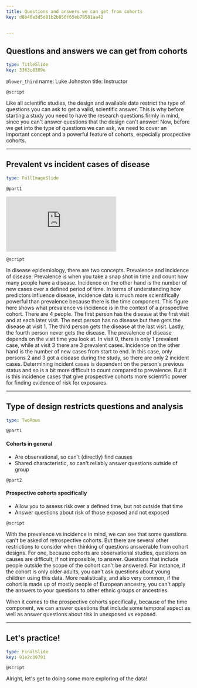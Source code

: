 ```yaml
---
title: Questions and answers we can get from cohorts
key: d8b40a3d5d81b2b050f65eb79581aa42


---
```

## Questions and answers we can get from cohorts

```yaml
type: TitleSlide
key: 3363c8389e
```

`@lower_third`
name: Luke Johnston
title: Instructor

`@script`

Like all scientific studies, the design and available data restrict the type of
questions you can ask to get a valid, scientific answer. This is why before 
starting a study you need to have the research questions firmly in mind, since
you can't answer questions that the design can't answer! Now, before we get into
the type of questions we can ask, we need to cover an important concept and 
a powerful feature of cohorts, especially prospective cohorts.

---
## Prevalent vs incident cases of disease

```yaml
type: FullImageSlide
```

`@part1`

![Prevalent vs incident cases](http://s3.amazonaws.com/assets.datacamp.com/production/repositories/2079/datasets/fe126eb806e6d583992fe4fc31fba638e416518f/plot-prevalence-incidence.pdf)

`@script`

In disease epidemiology, there are two concepts. Prevalence and incidence of 
disease. Prevalence is when you take a snap shot in time and count how many people
have a disease. Incidence on the other hand is the number of new cases over a 
defined period of time. In terms of understanding how predictors influence
disease, incidence data is much more scientifically powerful than prevalence 
because there is the time component. This figure here shows what prevalence vs
incidence is in the context of a prospective cohort. There are 4 people. The 
first person has the disease at the first visit and at each later visit. The next
person has no disease but then gets the disease at visit 1. The third person gets
the disease at the last visit. Lastly, the fourth person never gets the disease.
The prevalence of disease depends on the visit time you look at. In visit 0,
there is only 1 prevalent case, while at visit 3 there are 3 prevalent cases.
Incidence on the other hand is the number of new cases from start to end. In this
case, only persons 2 and 3 got a disease during the study, so there are only 2
incident cases. Determining incident cases is dependent on the person's previous
status and so is a bit more difficult to count compared to prevalence. But it is
this incidence cases that give prospective cohorts more scientific power for 
finding evidence of risk for exposures.

---
## Type of design restricts questions and analysis

```yaml
type: TwoRows
```

`@part1`

#### Cohorts in general

- Are observational, so can't (directly) find causes
- Shared characteristic, so can't reliably answer questions outside of group

`@part2`

#### Prospective cohorts specifically

- Allow you to assess risk over a defined time, but not outside that time
- Answer questions about risk of those exposed and not exposed

`@script`

With the prevalence vs incidence in mind, we can see that some questions can't
be asked of retrospective cohorts. But there are several other restrictions to
consider when thinking of questions answerable from cohort designs. For one,
because cohorts are observational studies, questions on causes are difficult, if
not impossible, to answer. Questions that include people outside the scope of the
cohort can't be answered. For instance, if the cohort is only older adults, you
can't ask questions about young children using this data. More realistically,
and also very common, if the cohort is made up of mostly people of European
ancestry, you can't apply the answers to your questions to other ethnic groups or
ancestries.

When it comes to the prospective cohorts specifically, because of the time
component, we can answer questions that include some temporal aspect as well as
answer questions about risk in unexposed vs exposed.

---
## Let's practice!

```yaml
type: FinalSlide
key: 91e2c39791
```

`@script`

Alright, let's get to doing some more exploring of the data!
